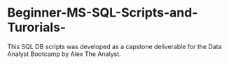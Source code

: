 # Beginner-MS-SQL-Scripts-and-Turorials-
This SQL DB scripts was developed as a capstone deliverable for the Data Analyst Bootcamp by Alex The Analyst.
